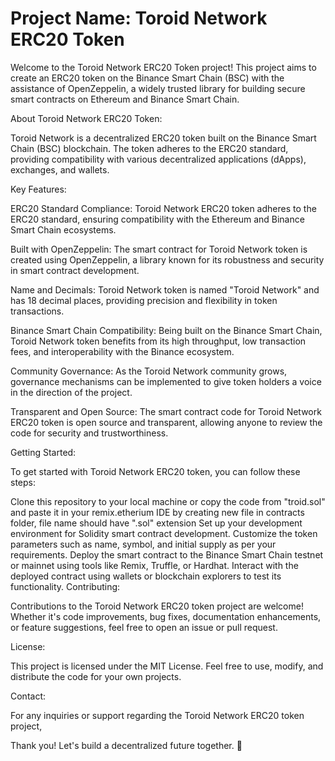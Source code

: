 # Project Name: Toroid Network ERC20 Token


Welcome to the Toroid Network ERC20 Token project! This project aims to create an ERC20 token on the Binance Smart Chain (BSC) with the assistance of OpenZeppelin, a widely trusted library for building secure smart contracts on Ethereum and Binance Smart Chain.

About Toroid Network ERC20 Token:

Toroid Network is a decentralized ERC20 token built on the Binance Smart Chain (BSC) blockchain. The token adheres to the ERC20 standard, providing compatibility with various decentralized applications (dApps), exchanges, and wallets.

Key Features:

ERC20 Standard Compliance: Toroid Network ERC20 token adheres to the ERC20 standard, ensuring compatibility with the Ethereum and Binance Smart Chain ecosystems.

Built with OpenZeppelin: The smart contract for Toroid Network token is created using OpenZeppelin, a library known for its robustness and security in smart contract development.

Name and Decimals: Toroid Network token is named "Toroid Network" and has 18 decimal places, providing precision and flexibility in token transactions.

Binance Smart Chain Compatibility: Being built on the Binance Smart Chain, Toroid Network token benefits from its high throughput, low transaction fees, and interoperability with the Binance ecosystem.

Community Governance: As the Toroid Network community grows, governance mechanisms can be implemented to give token holders a voice in the direction of the project.

Transparent and Open Source: The smart contract code for Toroid Network ERC20 token is open source and transparent, allowing anyone to review the code for security and trustworthiness.

Getting Started:

To get started with Toroid Network ERC20 token, you can follow these steps:

Clone this repository to your local machine or copy the code from "troid.sol" and paste it in your remix.etherium IDE by creating new file in contracts folder, file name should have ".sol" extension 
Set up your development environment for Solidity smart contract development.
Customize the token parameters such as name, symbol, and initial supply as per your requirements.
Deploy the smart contract to the Binance Smart Chain testnet or mainnet using tools like Remix, Truffle, or Hardhat.
Interact with the deployed contract using wallets or blockchain explorers to test its functionality.
Contributing:

Contributions to the Toroid Network ERC20 token project are welcome! Whether it's code improvements, bug fixes, documentation enhancements, or feature suggestions, feel free to open an issue or pull request.

License:

This project is licensed under the MIT License. Feel free to use, modify, and distribute the code for your own projects.

Contact:

For any inquiries or support regarding the Toroid Network ERC20 token project,

Thank you! Let's build a decentralized future together. 🚀



